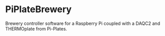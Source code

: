 # PiPlateBrewery
Brewery controller software for a Raspberry Pi coupled with a DAQC2 and THERMOplate from Pi-Plates.
